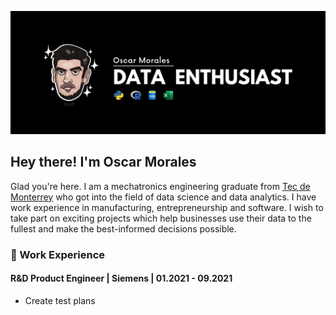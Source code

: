 ![Banner](https://github.com/omorales12/omorales12/blob/main/Github%20Banner.png)

## Hey there! I'm Oscar Morales

Glad you're here. I am a mechatronics engineering graduate from [Tec de Monterrey](https://tec.mx/es) who got into the field of data science and data analytics. I have work experience in manufacturing, entrepreneurship and software. I wish to take part on exciting projects which help businesses use their data to the fullest and make the best-informed decisions possible.

### 💼 Work Experience

#### R&D Product Engineer | Siemens | 01.2021 - 09.2021
* Create test plans

#### 
